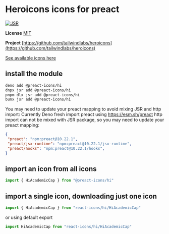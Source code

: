 # Heroicons icons for preact

[![JSR](https://jsr.io/badges/@preact-icons/hi)](https://jsr.io/@preact-icons/hi)

**License** [MIT](https://opensource.org/licenses/MIT)

**Project** [https://github.com/tailwindlabs/heroicons](https://github.com/tailwindlabs/heroicons)

[See available icons here](https://react-icons.deno.dev/hi)

## install the module

```bash
deno add @preact-icons/hi
dnpx jsr add @preact-icons/hi
pnpm dlx jsr add @preact-icons/hi
bunx jsr add @preact-icons/hi
```

You may need to update your preact mapping to avoid mixing JSR and http import:
Currently Deno fresh import preact using https://esm.sh/preact http import can not be mixed with JSR package, so you may need to update your preact mapping:
```json
{
 "preact": "npm:preact@10.22.1",
 "preact/jsx-runtime": "npm:preact@10.22.1/jsx-runtime",
 "preact/hooks": "npm:preact@10.22.1/hooks",
}
```

## import an icon from all icons

```ts
import { HiAcademicCap } from "@preact-icons/hi"
```

## import a single icon, downloading just one icon

```ts
import { HiAcademicCap } from "react-icons/hi/HiAcademicCap"
```

or using default export

```ts
import HiAcademicCap from "react-icons/hi/HiAcademicCap"
```

